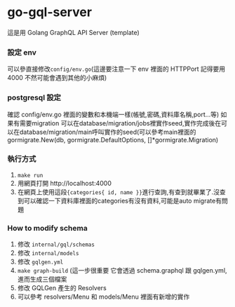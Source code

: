 # go-gql-server

這是用 Golang GraphQL API Server (template)

### 設定 env

可以參直接修改`config/env.go`(這邊要注意一下 env 裡面的 HTTPPort 記得要用 4000 不然可能會遇到其他的小麻煩)

### postgresql 設定

確認 config/env.go 裡面的變數和本機端一樣(帳號,密碼,資料庫名稱,port...等)
如果有需要migration 可以在database/migration/jobs裡實作seed,實作完成後在可以在database/migration/main呼叫實作的seed(可以參考main裡面的gormigrate.New(db, gormigrate.DefaultOptions, []*gormigrate.Migration)

### 執行方式

1. `make run` 
2. 用網頁打開 http://localhost:4000 
3. 在網頁上使用這段`{categories{ id, name }}`進行查詢,有查到就畢業了.沒查到可以確認一下資料庫裡面的categories有沒有資料,可能是auto migrate有問題
### How to modify schema

1. 修改 `internal/gql/schemas`
2. 修改 `internal/models`
3. 修改 `gqlgen.yml`
4. `make graph-build` (這一步很重要 它會透過 schema.graphql 跟 gqlgen.yml,進而生成三個檔案
5. 修改 GQLGen 產生的 Resolvers
6. 可以參考 resolvers/Menu 和 models/Menu 裡面有新增的實作



